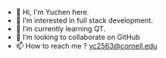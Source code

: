 - 👋 Hi, I'm Yuchen here.
- 👀 I’m interested in full stack development.
- 🌱 I’m currently learning QT.
- 💞️ I’m looking to collaborate on GitHub
- 📫 How to reach me ? yc2563@cornell.edu

<!---
yccai36/yccai36 is a ✨ special ✨ repository because its `README.md` (this file) appears on your GitHub profile.
You can click the Preview link to take a look at your changes.
--->
